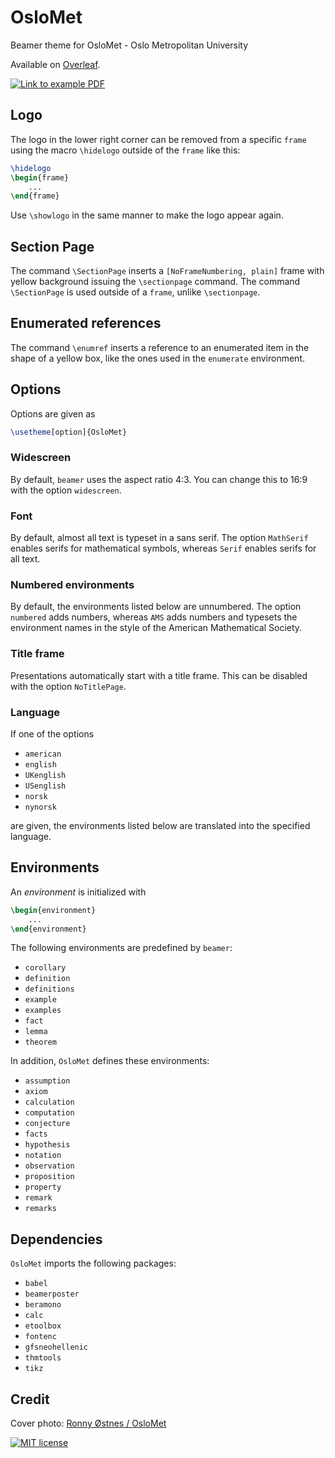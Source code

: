 # OsloMet
Beamer theme for OsloMet - Oslo Metropolitan University

Available on [Overleaf](https://www.overleaf.com/latex/templates/oslomet-beamer-theme/wknwhwkrzvgk).

[![Link to example PDF](https://i.imgur.com/iPYKV66.png)](https://github.com/martinhelso/OsloMet/releases/download/v1.2/main.pdf)

## Logo
The logo in the lower right corner can be removed from a specific `frame` using the macro `\hidelogo` outside of the `frame` like this:
```LaTeX
\hidelogo
\begin{frame}
    ...
\end{frame}
```
Use `\showlogo` in the same manner to make the logo appear again. 

## Section Page
The command `\SectionPage` inserts a `[NoFrameNumbering, plain]` frame with yellow background issuing the `\sectionpage` command.
The command `\SectionPage` is used outside of a `frame`, unlike `\sectionpage`. 

## Enumerated references
The command `\enumref` inserts a reference to an enumerated item in the shape of a yellow box, like the ones used in the `enumerate` environment.

## Options
Options are given as
```LaTeX
\usetheme[option]{OsloMet}
```

### Widescreen
By default, `beamer` uses the aspect ratio 4:3. You can change this to 16:9 with the option `widescreen`.

### Font
By default, almost all text is typeset in a sans serif. The option `MathSerif` enables serifs for mathematical symbols, whereas `Serif` enables serifs for all text.

### Numbered environments
By default, the environments listed below are unnumbered. The option `numbered` adds numbers, whereas `AMS` adds numbers and typesets the environment names in the style of the American Mathematical Society.

### Title frame
Presentations automatically start with a title frame. This can be disabled with the option `NoTitlePage`.

### Language
If one of the options
* `american`
* `english`
* `UKenglish`
* `USenglish`
* `norsk`
* `nynorsk`

are given, the environments listed below are translated into the specified language.

## Environments
An _environment_ is initialized with
```LaTeX
\begin{environment}
    ...
\end{environment}
```
The following environments are predefined by `beamer`:
* `corollary`
* `definition`
* `definitions`
* `example`
* `examples`
* `fact`
* `lemma`
* `theorem`

In addition, `OsloMet` defines these environments:
* `assumption`
* `axiom`
* `calculation`
* `computation`
* `conjecture`
* `facts`
* `hypothesis`
* `notation`
* `observation`
* `proposition`
* `property`
* `remark`
* `remarks`

## Dependencies
`OsloMet` imports the following packages:
* `babel`
* `beamerposter`
* `beramono`
* `calc`
* `etoolbox`
* `fontenc`
* `gfsneohellenic`
* `thmtools`
* `tikz`

## Credit

Cover photo: [Ronny Østnes / OsloMet](https://www.flickr.com/photos/hioa/12590169215/in/album-72157627082396818/)

[![MIT license](https://img.shields.io/badge/license-MIT-green.svg)](https://github.com/martinhelso/OsloMet/blob/master/LICENSE)
